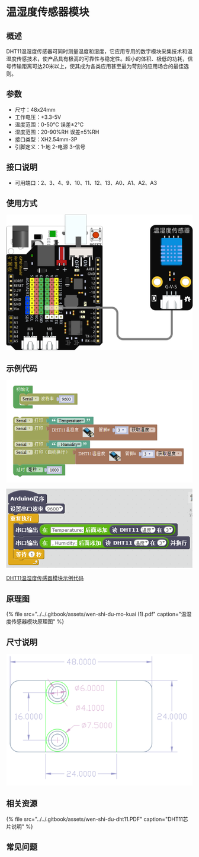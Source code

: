 # 温湿度传感器模块

## 概述

DHT11温湿度传感器可同时测量温度和湿度，它应用专用的数字模块采集技术和温湿度传感技术，使产品具有极高的可靠性与稳定性。超小的体积、极低的功耗，信号传输距离可达20米以上，使其成为各类应用甚至最为苛刻的应用场合的最佳选则。

## 参数

* 尺寸：48x24mm
* 工作电压：+3.3-5V
* 温度范围：0-50℃ 误差±2℃
* 湿度范围：20-90%RH 误差±5%RH
* 接口类型：XH2.54mm-3P
* 引脚定义：1-地 2-电源 3-信号

## 接口说明

* 可用端口：2、3、4、9、10、11、12、13、A0、A1、A2、A3

## 使用方式

![](../../.gitbook/assets/arduino-14.png)

## 示例代码

![](../../.gitbook/assets/arduino-66.png)

![](../../.gitbook/assets/arduino-41.png)

[DHT11温湿度传感器模块示例代码](http://www.haohaodada.com/show.php?id=955675)

## 原理图

{% file src="../../.gitbook/assets/wen-shi-du-mo-kuai \(1\).pdf" caption="温湿度传感器模块原理图" %}

## 尺寸说明

![](../../.gitbook/assets/arduino-01.png)

## 相关资源

{% file src="../../.gitbook/assets/wen-shi-du-dht11.PDF" caption="DHT11芯片说明" %}

## 常见问题

